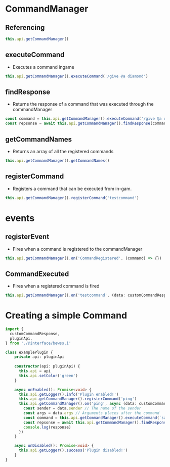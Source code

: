 # CommandManager

## Referencing
```ts
this.api.getCommandManager()
```

## executeCommand
- Executes a command ingame
```ts
this.api.getCommandManager().executeCommand('/give @a diamond')
```

## findResponse
- Returns the response of a command that was executed through the commandManager
```ts
const command = this.api.getCommandManager().executeCommand('/give @a diamond')
const repsonse = await this.api.getCommandManager().findResponse(command.requestId)
```

## getCommandNames
- Returns an array of all the registered commands
```ts
this.api.getCommandManager().getCommandNames()
```

## registerCommand
- Registers a command that can be executed from in-gam.
```ts
this.api.getCommandManager().registerCommand('testcommand')
```

# events

## registerEvent
- Fires when a command is registered to the commandManager
```ts
this.api.getCommandManager().on('CommandRegistered', (command) => {})
```

## CommandExecuted
- Fires when a registered command is fired
```ts
this.api.getCommandManager().on('testcommand', (data: customCommandResponse) => {})
```

# Creating a simple Command
```ts
import {
  customCommandResponse,
  pluginApi,
} from './@interface/bewss.i'

class examplePlugin {
    private api: pluginApi
  
    constructor(api: pluginApi) {
      this.api = api
      this.api.setColor('green')
    }

    async onEnabled(): Promise<void> {
      this.api.getLogger().info('Plugin enabled!')
      this.api.getCommandManager().registerCommand('ping')
      this.api.getCommandManager().on('ping', async (data: customCommandResponse) => {
        const sender = data.sender // The name of the sender
        const args = data.args // Arguments places after the command
        const command = this.api.getCommandManager().executeCommand(`say Pong! @${sender}`)
        const repsonse = await this.api.getCommandManager().findResponse(command.requestId) // async function required
        console.log(response)
      })
    }

    async onDisabled(): Promise<void> {
      this.api.getLogger().success('Plugin disabled!')
    }
}
```